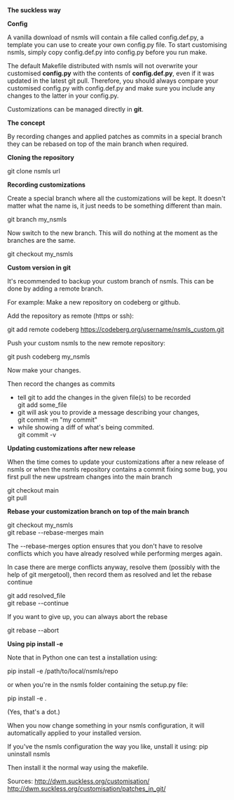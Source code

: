 **The suckless way**

**Config**

A vanilla download of nsmls will contain a file called config.def.py, a template you can use to create your own config.py file. 
To start customising nsmls, simply copy config.def.py into config.py before you run make.



The default Makefile distributed with nsmls will not overwrite your customised **config.py** with the contents of **config.def.py**, even if it was updated in the latest git pull. Therefore, you should always compare your customised config.py with config.def.py and make sure you include any changes to the latter in your config.py.




Customizations can be managed directly in **git**.

**The concept**

By recording changes and applied patches as commits in a special branch they can be rebased on top of the main branch when required.

**Cloning the repository**

git clone nsmls url

**Recording customizations**

Create a special branch where all the customizations will be kept. It doesn't matter what the name is, it just needs to be something different than main.

git branch my_nsmls

Now switch to the new branch. This will do nothing at the moment as the branches are the same.

git checkout my_nsmls

**Custom version in git**

It's recommended to backup your custom branch of nsmls. This can be done by adding a remote branch.

For example:
Make a new repository on codeberg or github.

Add the repository as remote (https or ssh):

git add remote codeberg https://codeberg.org/username/nsmls_custom.git

Push your custom nsmls to the new remote repository:

git push codeberg my_nsmls


Now make your changes. 


Then record the changes as commits

- tell git to add the changes in the given file(s) to be recorded  
git add some_file  
- git will ask you to provide a message describing your changes,  
git commit -m "my commit"
- while showing a diff of what's being commited.  
git commit -v  



**Updating customizations after new release**

When the time comes to update your customizations after a new release of nsmls or when the nsmls repository contains a commit fixing some bug, you first pull the new upstream changes into the main branch  

git checkout main  
git pull  

**Rebase your customization branch on top of the main branch**

git checkout my_nsmls  
git rebase --rebase-merges main  


The --rebase-merges option ensures that you don't have to resolve conflicts which you have already resolved while performing merges again.

In case there are merge conflicts anyway, resolve them (possibly with the help of git mergetool), then record them as resolved and let the rebase continue

git add resolved_file  
git rebase --continue  

If you want to give up, you can always abort the rebase  

git rebase --abort  


**Using pip install -e**

Note that in Python one can test a installation using: 

pip install -e /path/to/local/nsmls/repo

or when you're in the nsmls folder containing the setup.py file:

pip install -e .

(Yes, that's a dot.)

When you now change something in your nsmls configuration, it will automatically applied to your installed version.

If you've the nsmls configuration the way you like, unstall it using: pip uninstall nsmls

Then install it the normal way using the makefile.


Sources:
http://dwm.suckless.org/customisation/
http://dwm.suckless.org/customisation/patches_in_git/

